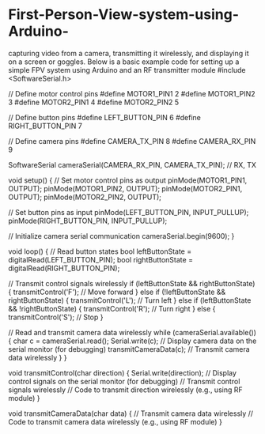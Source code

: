 # First-Person-View-system-using-Arduino-
capturing video from a camera, transmitting it wirelessly, and displaying it on a screen or goggles. Below is a basic example code for setting up a simple FPV system using Arduino and an RF transmitter module
#include <SoftwareSerial.h>

// Define motor control pins
#define MOTOR1_PIN1 2
#define MOTOR1_PIN2 3
#define MOTOR2_PIN1 4
#define MOTOR2_PIN2 5

// Define button pins
#define LEFT_BUTTON_PIN 6
#define RIGHT_BUTTON_PIN 7

// Define camera pins
#define CAMERA_TX_PIN 8
#define CAMERA_RX_PIN 9

SoftwareSerial cameraSerial(CAMERA_RX_PIN, CAMERA_TX_PIN); // RX, TX

void setup() {
  // Set motor control pins as output
  pinMode(MOTOR1_PIN1, OUTPUT);
  pinMode(MOTOR1_PIN2, OUTPUT);
  pinMode(MOTOR2_PIN1, OUTPUT);
  pinMode(MOTOR2_PIN2, OUTPUT);

  // Set button pins as input
  pinMode(LEFT_BUTTON_PIN, INPUT_PULLUP);
  pinMode(RIGHT_BUTTON_PIN, INPUT_PULLUP);

  // Initialize camera serial communication
  cameraSerial.begin(9600);
}

void loop() {
  // Read button states
  bool leftButtonState = digitalRead(LEFT_BUTTON_PIN);
  bool rightButtonState = digitalRead(RIGHT_BUTTON_PIN);

  // Transmit control signals wirelessly
  if (leftButtonState && rightButtonState) {
    transmitControl('F'); // Move forward
  } else if (!leftButtonState && rightButtonState) {
    transmitControl('L'); // Turn left
  } else if (leftButtonState && !rightButtonState) {
    transmitControl('R'); // Turn right
  } else {
    transmitControl('S'); // Stop
  }

  // Read and transmit camera data wirelessly
  while (cameraSerial.available()) {
    char c = cameraSerial.read();
    Serial.write(c); // Display camera data on the serial monitor (for debugging)
    transmitCameraData(c); // Transmit camera data wirelessly
  }
}

void transmitControl(char direction) {
  Serial.write(direction); // Display control signals on the serial monitor (for debugging)
  // Transmit control signals wirelessly
  // Code to transmit direction wirelessly (e.g., using RF module)
}

void transmitCameraData(char data) {
  // Transmit camera data wirelessly
  // Code to transmit camera data wirelessly (e.g., using RF module)
}
